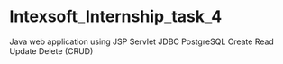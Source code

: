 # Intexsoft_Internship_task_4

Java web application using JSP Servlet JDBC PostgreSQL Create Read Update Delete (CRUD)
